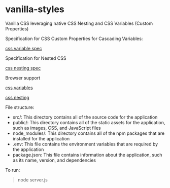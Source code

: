 # vanilla-styles
Vanilla CSS leveraging native CSS Nesting and CSS Variables (Custom Properties)

Specification for CSS Custom Properties for Cascading Variables:

[css variable spec](https://www.w3.org/TR/css-variables/)

Specification for Nested CSS

[css nesting spec](https://drafts.csswg.org/css-nesting/)

Browser support

[css variables](https://caniuse.com/css-variables)

[css nesting](https://caniuse.com/css-nesting)

File structure:

- src/: This directory contains all of the source code for the application
- public/: This directory contains all of the static assets for the application, such as images, CSS, and JavaScript files
- node_modules/: This directory contains all of the npm packages that are installed for the application
- .env: This file contains the environment variables that are required by the application
- package.json: This file contains information about the application, such as its name, version, and dependencies

To run:
> node server.js
